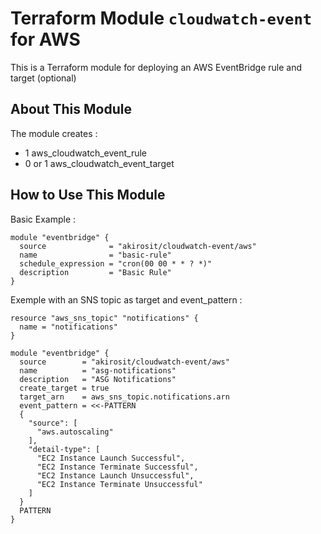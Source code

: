 # Terraform Module `cloudwatch-event` for AWS

This is a Terraform module for deploying an AWS EventBridge rule and target (optional)

## About This Module

The module creates :
- 1 aws_cloudwatch_event_rule
- 0 or 1 aws_cloudwatch_event_target

## How to Use This Module

Basic Example :

```hcl
module "eventbridge" {
  source              = "akirosit/cloudwatch-event/aws"
  name                = "basic-rule"
  schedule_expression = "cron(00 00 * * ? *)"
  description         = "Basic Rule"
}
```

Exemple with an SNS topic as target and event_pattern :

```hcl
resource "aws_sns_topic" "notifications" {
  name = "notifications"
}

module "eventbridge" {
  source        = "akirosit/cloudwatch-event/aws"
  name          = "asg-notifications"
  description   = "ASG Notifications"
  create_target = true
  target_arn    = aws_sns_topic.notifications.arn
  event_pattern = <<-PATTERN
  {
    "source": [
      "aws.autoscaling"
    ],
    "detail-type": [
      "EC2 Instance Launch Successful",
      "EC2 Instance Terminate Successful",
      "EC2 Instance Launch Unsuccessful",
      "EC2 Instance Terminate Unsuccessful"
    ]
  }
  PATTERN
}

```

